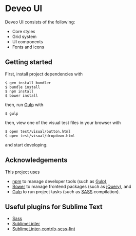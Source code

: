 # Deveo UI

Deveo UI consists of the following:

* Core styles
* Grid system
* UI components
* Fonts and icons

## Getting started

First, install project dependencies with

    $ gem install bundler
    $ bundle install
    $ npm install
    $ bower install

then, run [Gulp][gulp] with

    $ gulp

then, view one of the visual test files in your browser with

    $ open test/visual/button.html
    $ open test/visual/dropdown.html

and start developing.

## Acknowledgements

This project uses

* [npm][npm] to manage developer tools (such as [Gulp][gulp]),
* [Bower][bower] to manage frontend packages (such as [jQuery][jquery]), and
* [Gulp][gulp] to run project tasks (such as [SASS][sass] compilation).

[bower]:  http://bower.io/
[gulp]:   http://gulpjs.com/
[jquery]: http://jquery.com/
[npm]:    https://www.npmjs.org/
[sass]:   http://sass-lang.com/

## Useful plugins for Sublime Text
  * [Sass](https://packagecontrol.io/packages/Sass)
  * [SublimeLinter](https://packagecontrol.io/packages/SublimeLinter)
  * [Sublime​Linter-contrib-scss-lint](https://packagecontrol.io/packages/SublimeLinter-contrib-scss-lint)
